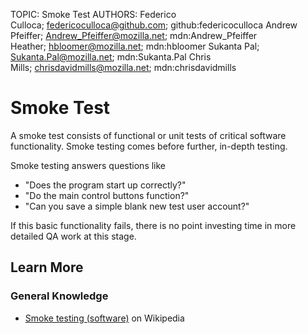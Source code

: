 TOPIC: Smoke Test
AUTHORS: Federico Culloca; federicoculloca@github.com; github:federicoculloca
         Andrew Pfeiffer; Andrew_Pfeiffer@mozilla.net; mdn:Andrew_Pfeiffer
         Heather; hbloomer@mozilla.net; mdn:hbloomer
         Sukanta Pal; Sukanta.Pal@mozilla.net; mdn:Sukanta.Pal
         Chris Mills; chrisdavidmills@mozilla.net; mdn:chrisdavidmills

# Smoke Test

A smoke test consists of functional or unit tests of critical software functionality.
Smoke testing comes before further, in-depth testing.

Smoke testing answers questions like

- "Does the program start up correctly?"
- "Do the main control buttons function?"
- "Can you save a simple blank new test user account?"

If this basic functionality fails, there is no point investing
time in more detailed QA work at this stage.

## Learn More

### General Knowledge

- [Smoke testing (software)](https://en.wikipedia.org/wiki/Smoke%20testing%20(software)) on Wikipedia
